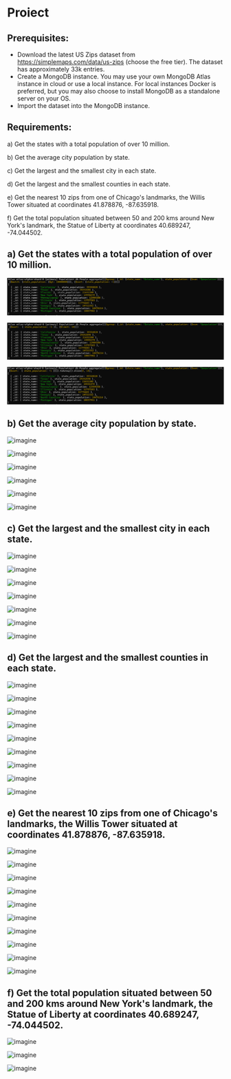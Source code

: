 # Proiect

## Prerequisites:
- Download the latest US Zips dataset from https://simplemaps.com/data/us-zips (choose the free tier). The dataset has approximately 33k entries.
- Create a MongoDB instance. You may use your own MongoDB Atlas instance in cloud or use a local instance. For local instances Docker is preferred, but you may also choose to install MongoDB as a standalone server on your OS.
- Import the dataset into the MongoDB instance.


## Requirements:
 a) Get the states with a total population of over 10 million.
  
 b) Get the average city population by state.

 c) Get the largest and the smallest city in each state.

 d) Get the largest and the smallest counties in each state.

 e) Get the nearest 10 zips from one of Chicago's landmarks, the Willis Tower situated at coordinates 41.878876, -87.635918.

 f) Get the total population situated between 50 and 200 kms around New York's landmark, the Statue of Liberty at coordinates 40.689247, -74.044502.



## a) Get the states with a total population of over 10 million.


![imagine](https://github.com/Nicolae7779/MongoDB-Atlas-Database/blob/main/Proiect/imagini/a/population%20over%2010%20million.png)

![imagine](https://github.com/Nicolae7779/MongoDB-Atlas-Database/blob/main/Proiect/imagini/a/population%20over%2010%20million%20%20%202.png)

![imagine](https://github.com/Nicolae7779/MongoDB-Atlas-Database/blob/main/Proiect/imagini/a/population%20over%2010%20million%20%20%20%203.png)


## b) Get the average city population by state.

![imagine]()

![imagine]()

![imagine]()

![imagine]()

![imagine]()

![imagine]()

## c) Get the largest and the smallest city in each state.


![imagine]()

![imagine]()

![imagine]()

![imagine]()

![imagine]()

![imagine]()

![imagine]()

## d) Get the largest and the smallest counties in each state.

![imagine]()

![imagine]()

![imagine]()

![imagine]()

![imagine]()

![imagine]()

![imagine]()

![imagine]()

![imagine]()

## e) Get the nearest 10 zips from one of Chicago's landmarks, the Willis Tower situated at coordinates 41.878876, -87.635918.


![imagine]()

![imagine]()

![imagine]()

![imagine]()

![imagine]()

![imagine]()

![imagine]()

![imagine]()

![imagine]()

![imagine]()

## f) Get the total population situated between 50 and 200 kms around New York's landmark, the Statue of Liberty at coordinates 40.689247, -74.044502.


![imagine]()

![imagine]()

![imagine]()














